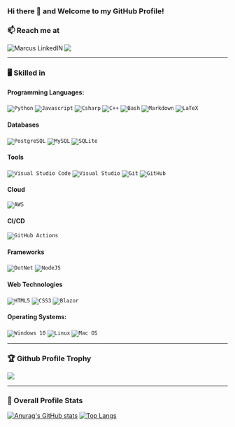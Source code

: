 ### Hi there 👋 and Welcome to my GitHub Profile!

<!--

https://github.com/simple-icons/simple-icons/blob/master/slugs.md

**mab15f2g/mab15f2g** is a ✨ _special_ ✨ repository because its `README.md` (this file) appears on your GitHub profile.

Here are some ideas to get you started:

- 🔭 I’m currently working on ...
- 🌱 I’m currently learning ...
- 👯 I’m looking to collaborate on ...
- 🤔 I’m looking for help with ...
- 💬 Ask me about ...
- 📫 How to reach me: ...
- 😄 Pronouns: ...
- ⚡ Fun fact: ...
-->


### 📫 Reach me at
<a href="https://de.linkedin.com/in/marcus-br%C3%A4utigam-2b9756238\">
  <img align="left" alt="Marcus LinkedIN" src="https://img.shields.io/badge/linkedin-%230077B5.svg?style=for-the-badge&logo=linkedin&logoColor=white" />
</a>

<a href="mailto:marcusbraeutigam@gmx.de?">
  <img src="https://img.shields.io/badge/mail-%23DD0031.svg?&style=for-the-badge&logo=gmail&logoColor=white"/></a>
</a>

<hr>

###  :desktop_computer: Skilled in 

#### Programming Languages:
<code><img alt="Python" src="https://img.shields.io/badge/python-%2314354C.svg?style=for-the-badge&logo=python&logoColor=white"/></code>
<code><img alt="Javascript" src="https://img.shields.io/badge/Javascript-ff6f00.svg?style=for-the-badge&logo=javascript#&logoColor=white"/></code>
<code><img alt="Csharp" src="https://img.shields.io/badge/Csharp-f32526.svg?style=for-the-badge&logo=csharp#&logoColor=white"/></code>
<code><img alt="C++" src="https://img.shields.io/badge/C++-00599c.svg?style=for-the-badge&logo=c%2B%2B#&logoColor=white"/></code>
<code><img alt="Bash" src="https://img.shields.io/badge/Bash-4eaa25.svg?style=for-the-badge&logo=gnu-bash#&logoColor=white"/></code>
<code><img alt="Markdown" src="https://img.shields.io/badge/Markdown-000000.svg?style=for-the-badge&logo=markdown#&logoColor=white"/></code>
<code><img alt="LaTeX" src="https://img.shields.io/badge/LaTeX-008080.svg?style=for-the-badge&logo=latex#&logoColor=white"/></code>



#### Databases
<code><img alt="PostgreSQL" src="https://img.shields.io/badge/PostgreSQL-316192.svg?style=for-the-badge&logo=postgresql#&logoColor=white"/></code>
<code><img alt="MySQL" src="https://img.shields.io/badge/MySQL-679a1.svg?style=for-the-badge&logo=mysql#&logoColor=white"/></code>
<code><img alt="SQLite" src="https://img.shields.io/badge/SQLite-003b57.svg?style=for-the-badge&logo=sqlite#&logoColor=white"/></code>

#### Tools
<code><img alt="Visual Studio Code" src="https://img.shields.io/badge/Visual%20Studio%20Code-0078d7.svg?style=for-the-badge&logo=visual-studio-code#&logoColor=white"/></code>
<code><img alt="Visual Studio" src="https://img.shields.io/badge/Visual%20Studio-5c2d91.svg?style=for-the-badge&logo=visual-studio#&logoColor=white"/></code>
<code><img alt="Git" src="https://img.shields.io/badge/Git-f05032.svg?style=for-the-badge&logo=git#&logoColor=white"/></code>
<code><img alt="GitHub" src="https://img.shields.io/badge/GitHub-181717.svg?style=for-the-badge&logo=github#&logoColor=white"/></code>


#### Cloud
<code><img alt="AWS" src="https://img.shields.io/badge/AWS-232f3e.svg?style=for-the-badge&logo=amazon-aws#&logoColor=white"/></code>

#### CI/CD

<code><img alt="GitHub Actions" src="https://img.shields.io/badge/GitHub%20Actions-9088FF.svg?style=for-the-badge&logo=github-actions#&logoColor=white"/></code>




#### Frameworks
<code><img alt="DotNet" src="https://img.shields.io/badge/DotNet-5c2992.svg?style=for-the-badge&logo=dotnet#&logoColor=white"/></code>
<code><img alt="NodeJS" src="https://img.shields.io/badge/NodeJS-6339933.svg?style=for-the-badge&logo=node.js#&logoColor=white"/></code>


#### Web Technologies
<code><img alt="HTML5" src="https://img.shields.io/badge/html5-%23E34F26.svg?style=for-the-badge&logo=html5&logoColor=white"/></code>
<code><img alt="CSS3" src="https://img.shields.io/badge/css3-%231572B6.svg?style=for-the-badge&logo=css3&logoColor=white"/></code>
<code><img alt="Blazor" src="https://img.shields.io/badge/Blazor-00599c.svg?style=for-the-badge&logo=blazor#&logoColor=white"/></code>


#### Operating Systems:

<code><img alt="Windows 10" src="https://img.shields.io/badge/Windows-0078D6?style=for-the-badge&logo=windows&logoColor=white" /></code>
<code><img alt="Linux" src="https://img.shields.io/badge/Linux-E95435?style=for-the-badge&logo=linux&logoColor=white" /></code>
<code><img alt="Mac OS" src="https://img.shields.io/badge/mac%20os-000000?style=for-the-badge&logo=apple&logoColor=white" /></code>



<hr>

  ### 🏆 Github Profile Trophy 
  <a href="https://github.com/ryo-ma/github-profile-trophy">
    <img src="https://github-profile-trophy.vercel.app/?username=mab15f2g&column=7&hide=PullRequest"/>
  </a>

<hr>

### 🌱 Overall Profile Stats
[![Anurag's GitHub stats](https://github-readme-stats.vercel.app/api?username=mab15f2g)](https://github.com/anuraghazra/github-readme-stats)
[![Top Langs](https://github-readme-stats.vercel.app/api/top-langs/?username=mab15f2g&layout=compact)](https://github.com/anuraghazra/github-readme-stats)
